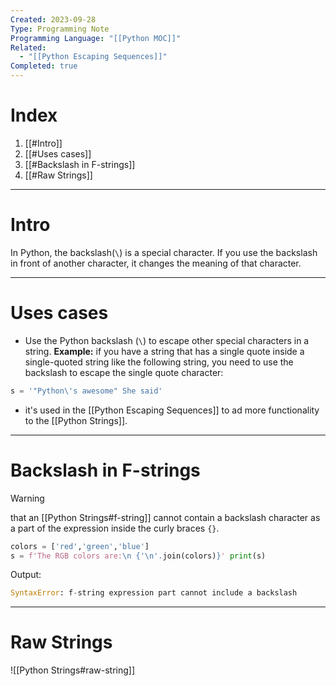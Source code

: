 ```yaml
---
Created: 2023-09-28
Type: Programming Note
Programming Language: "[[Python MOC]]"
Related:
  - "[[Python Escaping Sequences]]"
Completed: true
---
```

# Index
1. [[#Intro]]
2. [[#Uses cases]]
3. [[#Backslash in F-strings]]
4. [[#Raw Strings]]

---
# Intro

In Python, the backslash(`\`) is a special character. If you use the backslash in front of another character, it changes the meaning of that character.

---
# Uses cases
- Use the Python backslash (`\`) to escape other special characters in a string.
**Example:** if you have a string that has a single quote inside a single-quoted string like the following string, you need to use the backslash to escape the single quote character:
```python
s = '"Python\'s awesome" She said'
```

- it's used in the [[Python Escaping Sequences]] to ad more functionality to the [[Python Strings]].

---
# Backslash in F-strings

>[!warning]
>that an [[Python Strings#f-string]] cannot contain a backslash character as a part of the expression inside the curly braces `{}`.

```python
colors = ['red','green','blue'] 
s = f'The RGB colors are:\n {'\n'.join(colors)}' print(s)
```
Output:
```python
SyntaxError: f-string expression part cannot include a backslash
```

---

# Raw Strings
![[Python Strings#raw-string]]